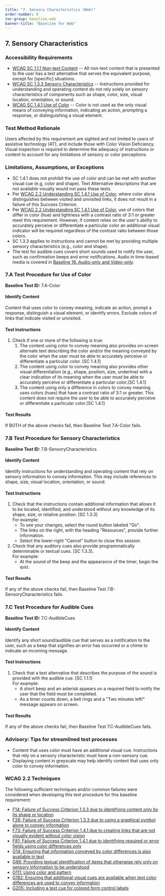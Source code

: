 ```yaml
---
title: "7. Sensory Characteristics (Web)"
order-number: 8
toc-group: baseline-web
banner-title: "Baseline for Web"
---
```

## 7. Sensory Characteristics

### Accessibility Requirements


-   [WCAG SC 1.1.1 Non-text Content](https://www.w3.org/WAI/WCAG22/Understanding/non-text-content) -- All non-text content that is presented to the user has a text alternative that serves the equivalent purpose, except for [specific] situations.
-   [WCAG SC 1.3.3 Sensory Characteristics](https://www.w3.org/WAI/WCAG22/Understanding/sensory-characteristics) -- Instructions provided for understanding and operating content do not rely solely on sensory characteristics of components such as shape, color, size, visual location, orientation, or sound.
-   [WCAG SC 1.4.1 Use of Color](https://www.w3.org/WAI/WCAG22/Understanding/use-of-color) -- Color is not used as the only visual means of conveying information, indicating an action, prompting a response, or distinguishing a visual element.



### Test Method Rationale

Users affected by this requirement are sighted and not limited to users of assistive technology (AT), and include those with Color Vision Deficiency. Visual inspection is required to determine the adequacy of instructions or content to account for any limitations of sensory or color perceptions.

### Limitations, Assumptions, or Exceptions

-   SC 1.4.1 does not prohibit the use of color and can be met with another visual cue (e.g, color and shape). Text Alternative descriptions that are not available visually would not pass these tests.
-   Per [WCAG 2.2 Understanding SC 1.4.1 Use of Color](https://www.w3.org/WAI/WCAG22/Understanding/use-of-color), where color alone distinguishes between visited and unvisited links, it does not result in a failure of this Success Criterion. 
-   Per [WCAG 2.2 Understanding SC 1.4.1 Use of Color](https://www.w3.org/WAI/WCAG22/Understanding/use-of-color), use of colors that differ in color (hue) and lightness with a contrast ratio of 3:1 or greater meet this requirement. However, if content relies on the user's ability to accurately perceive or differentiate a particular color an additional visual indicator will be required regardless of the contrast ratio between those colors.
-   SC 1.3.3 applies to instructions and cannot be met by providing multiple sensory characteristics (e.g., color and shape).
-   The test for audible cues covers short sounds used to notify the user, such as confirmation beeps and error notifications. Audio in time-based media is covered in [Baseline 16. Audio-only and Video-only]({{site.baseurl}}/web-baselines/16AudioVideo/).

### 7.A Test Procedure for Use of Color

**Baseline Test ID:** 7.A-Color
#### Identify Content
<p id="7aIC">Content that uses color to convey meaning, indicate an action, prompt a response, distinguish a visual element, or identify errors. Exclude colors of links that indicate visited or unvisited.</p>

#### Test Instructions
<ol id="7aTI">
    <li id="7aTI-1">Check if one or more of the following is true:
    <ol>
        <li id="7aTI-1i">The content using color to convey meaning also provides on-screen alternate text describing the color and/or the meaning conveyed by the color when the user must be able to accurately perceive or differentiate a particular color. [SC 1.4.1]</li>
        <li id="7aTI-1ii">The content using color to convey meaning also provides other visual differentiation (e.g., shape, position, size, underline) with a clear indication of its meaning when the user must be able to accurately perceive or differentiate a particular color.[SC 1.4.1]</li>
        <li id="7aTI-1iii">The content using only a difference in colors to convey meaning uses colors (hues) that have a contrast ratio of 3:1 or greater. This content does not require the user to be able to accurately perceive or differentiate a particular color.[SC 1.4.1]</li>
    </ol></li>
</ol>

#### Test Results
<p id="7aTR">If BOTH of the above checks fail, then Baseline Test 7.A-Color fails.</p>

### 7.B Test Procedure for Sensory Characteristics
**Baseline Test ID:** 7.B-SensoryCharacteristics
#### Identify Content
<p id="7bIC">Identify instructions for understanding and operating content that rely on sensory information to convey information. This may include references to shape, size, visual location, orientation, or sound.</p>

#### Test Instructions
<ol id="7bTI">
    <li id="7bTI-1">Check that the instructions contain additional information that allows it to be located, identified, and understood without any knowledge of its shape, size, or relative position. [SC 1.3.3]<br>
    For example:
        <ul>
            <li>To see your changes, select the round button labeled "Go".</li>
            <li>The links on the right, with the heading "Resources", provide further information.</li>
            <li>Select the lower-right "Cancel" button to close this session.</li>
        </ul>
    </li>
    <li id="7bTI-2">Check that any auditory cues also provide programmatically determinable or textual cues. [SC 1.3.3].<br>
    For example:
        <ul>
            <li>At the sound of the beep and the appearance of the timer, begin the quiz.</li>
        </ul>
    </li>
</ol>

#### Test Results
<p id="7bTR">If any of the above checks fail, then Baseline Test 7.B-SensoryCharacteristics fails.</p>

### 7.C Test Procedure for Audible Cues
**Baseline Test ID:** 7.C-AudibleCues
#### Identify Content
<p id="7cIC">Identify any short sound/audible cue that serves as a notification to the user, such as a beep that signifies an error has occurred or a chime to indicate an incoming message.</p>

#### Test Instructions
<ol id="7cTI">
    <li id="7cTI-1">Check that a text alternative that describes the purpose of the sound is provided with the audible cue. [SC 1.1.1]<br>
    For example:
        <ul>
            <li>A short beep and an asterisk appears on a required field to notify the user that the field must be completed. </li>
            <li>As a timer counts down, a bell rings and a "Two minutes left!" message appears on screen.</li>
        </ul>
    </li>
</ol>

#### Test Results
<p id="7cTR">If any of the above checks fail, then Baseline Test 7.C-AudibleCues fails.</p>

### Advisory: Tips for streamlined test processes

-   Content that uses color must have an additional visual cue. Instructions that rely on a sensory characteristic must have a non-sensory cue. 
-   Displaying content in greyscale may help identify content that uses only color to convey information.

### WCAG 2.2 Techniques

The following sufficient techniques and/or common failures were considered when developing this test procedure for this baseline requirement:
-   [F14: Failure of Success Criterion 1.3.3 due to identifying content only by its shape or location](https://www.w3.org/WAI/WCAG22/Techniques/failures/F14)
-   [F26: Failure of Success Criterion 1.3.3 due to using a graphical symbol alone to convey information](https://www.w3.org/WAI/WCAG22/Techniques/failures/F26)
-   [F73: Failure of Success Criterion 1.4.1 due to creating links that are not visually evident without color vision](https://www.w3.org/WAI/WCAG22/Techniques/failures/F73)
-   [F81: Failure of Success Criterion 1.4.1 due to identifying required or error fields using color differences only](https://www.w3.org/WAI/WCAG22/Techniques/failures/F81)
-   [G14: Ensuring that information conveyed by color differences is also available in text](https://www.w3.org/WAI/WCAG22/Techniques/general/G14)
-   [G96: Providing textual identification of items that otherwise rely only on sensory information to be understood](https://www.w3.org/WAI/WCAG22/Techniques/general/G96)
-   [G111: Using color and pattern](https://www.w3.org/WAI/WCAG22/Techniques/general/G111)
-   [G182: Ensuring that additional visual cues are available when text color differences are used to convey information](https://www.w3.org/WAI/WCAG22/Techniques/general/G182)
-   [G205: Including a text cue for colored form control labels](https://www.w3.org/WAI/WCAG22/Techniques/general/G205)

    

   
